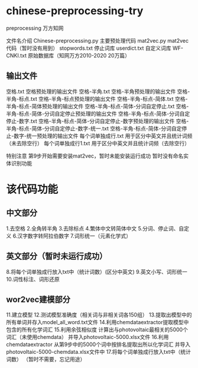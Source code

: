 # chinese-preprocessing-try
preprocessing 万方知网

文件名介绍
Chinese-preprocessing.py  主要预处理代码
mat2vec.py  mat2vec代码（暂时没有用到）
stopwords.txt  停止词库
userdict.txt  自定义词库
WF-CNKI.txt  原始数据库（知网万方2010-2020 20万篇）
## 输出文件
空格.txt  空格预处理的输出文件
空格-半角.txt  空格-半角预处理的输出文件
空格-半角-标点.txt  空格-半角-标点预处理的输出文件
空格-半角-标点-简体.txt  空格-半角-标点-简体预处理的输出文件
空格-半角-标点-简体-分词自定停止.txt  空格-半角-标点-简体-分词自定停止预处理的输出文件
空格-半角-标点-简体-分词自定停止-数字.txt  空格-半角-标点-简体-分词自定停止-数字预处理的输出文件
空格-半角-标点-简体-分词自定停止-数字-统一.txt  空格-半角-标点-简体-分词自定停止-数字-统一预处理的输出文件
每个词单独成行.txt  用于区分中英文并且统计词频（未去除空行）
每个词单独成行1.txt  用于区分中英文并且统计词频（去除空行）

特别注意
第9步开始需要安装mat2vec，暂时未能安装运行成功
暂时没有命名实体识别功能

# 该代码功能

## 中文部分
1.去空格
2.全角转半角
3.去除标点
4.繁体中文转简体中文
5.分词、停止词、自定义
6.汉字数字转阿拉伯数字
7.词形统一（元素化学式）
## 英文部分（暂时未运行成功）
8.将每个词单独成行放入txt中（统计词数）(区分中英文)
9.英文小写、词形统一
10.词性标注、词形还原
## wor2vec建模部分
11.建立模型
12.测试模型准确度（相关词与非相关词各150组）
13.提取出模型中的所有单词并存入model_all_word.txt文件
14.利用chemdataextractor提取模型中包含的所有化学词汇
15.利用余弦相似度 计算出与photovoltaic最相关的5000个词汇（未使用chemdata） 并导入photovoltaic-5000.xlsx文件
16.利用chemdataextractor 从第9步中的5000个词中按排名提取出所以化学词汇 并导入photovoltaic-5000-chemdata.xlsx文件中
17.将每个词单独成行放入txt中（统计词数）  （暂时不需要，忘记用途）
